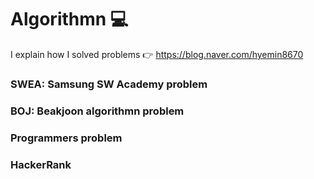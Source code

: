 # Algorithmn :computer:
I explain how I solved problems :point_right: <https://blog.naver.com/hyemin8670>


### SWEA: Samsung SW Academy problem
### BOJ: Beakjoon algorithmn problem
### Programmers problem
### HackerRank
